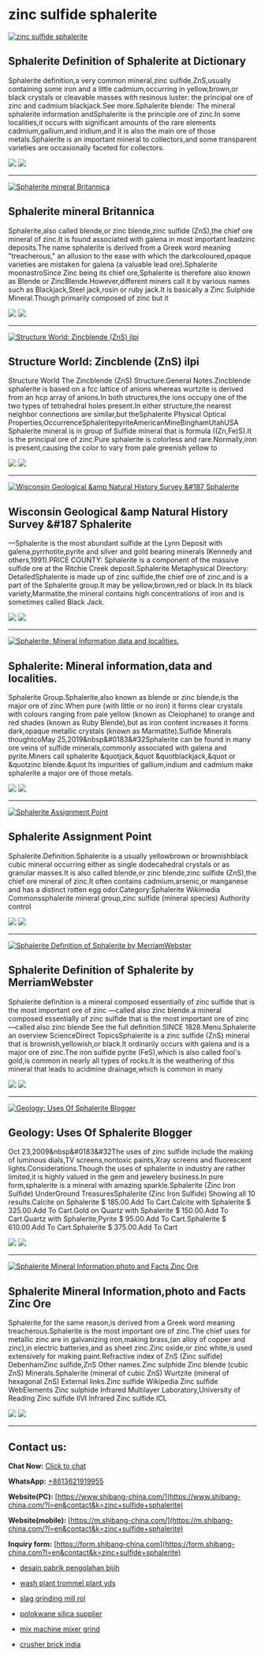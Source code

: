 # zinc sulfide sphalerite

<a href="https://swt.shibang-china.com/?l=en&img&k=zinc+sulfide+sphalerite" target="_blank">![zinc sulfide sphalerite](http://static.shibang-china.com/all-800x300/119.jpg)</a>

## Sphalerite Definition of Sphalerite at Dictionary
Sphalerite definition,a very common mineral,zinc sulfide,ZnS,usually containing some iron and a little cadmium,occurring in yellow,brown,or black crystals or cleavable masses with resinous luster: the principal ore of zinc and cadmium blackjack.See more.Sphalerite blende: The mineral sphalerite information andSphalerite is the principle ore of zinc.In some localities,it occurs with significant amounts of the rare elements cadmium,gallium,and iridium,and it is also the main ore of those metals.Sphalerite is an important mineral to collectors,and some transparent varieties are occasionally faceted for collectors.


<a href="https://whatsapp.shibangsoft.com/WhatsApp.php" target="_blank" title="WhatsApp">![](http://static.shibang-china.com/icon/whatsapp.png)</a> <a href="https://swt.shibang-china.com/?l=en&icon&k=zinc+sulfide+sphalerite" target="_blank">![](http://static.shibang-china.com/icon/chat-en.png)</a>

---

<a href="https://swt.shibang-china.com/?l=en&img&k=zinc+sulfide+sphalerite" target="_blank">![Sphalerite mineral Britannica](http://static.shibang-china.com/all-800x300/479.jpg)</a>

## Sphalerite mineral Britannica
Sphalerite,also called blende,or zinc blende,zinc sulfide (ZnS),the chief ore mineral of zinc.It is found associated with galena in most important leadzinc deposits.The name sphalerite is derived from a Greek word meaning "treacherous," an allusion to the ease with which the darkcoloured,opaque varieties are mistaken for galena (a valuable lead ore).Sphalerite moonastroSince Zinc being its chief ore,Sphalerite is therefore also known as Blende or ZincBlende.However,different miners call it by various names such as Blackjack,Steel jack,rosin or ruby jack.It is basically a Zinc Sulphide Mineral.Though primarily composed of zinc but it


<a href="https://whatsapp.shibangsoft.com/WhatsApp.php" target="_blank" title="WhatsApp">![](http://static.shibang-china.com/icon/whatsapp.png)</a> <a href="https://swt.shibang-china.com/?l=en&icon&k=zinc+sulfide+sphalerite" target="_blank">![](http://static.shibang-china.com/icon/chat-en.png)</a>

---

<a href="https://swt.shibang-china.com/?l=en&img&k=zinc+sulfide+sphalerite" target="_blank">![Structure World: Zincblende (ZnS) ilpi](http://static.shibang-china.com/all-800x300/1271.jpg)</a>

## Structure World: Zincblende (ZnS) ilpi
Structure World The Zincblende (ZnS) Structure.General Notes.Zincblende sphalerite is based on a fcc lattice of anions whereas wurtzite is derived from an hcp array of anions.In both structures,the ions occupy one of the two types of tetrahedral holes present.In either structure,the nearest neighbor connections are similar,but theSphalerite Physical Optical Properties,OccurrenceSphaleritepyriteAmericanMineBinghamUtahUSA Sphalerite mineral is in group of Sulfide mineral that is formula ((Zn,Fe)S).It is the principal ore of zinc.Pure sphalerite is colorless and rare.Normally,iron is present,causing the color to vary from pale greenish yellow to


<a href="https://whatsapp.shibangsoft.com/WhatsApp.php" target="_blank" title="WhatsApp">![](http://static.shibang-china.com/icon/whatsapp.png)</a> <a href="https://swt.shibang-china.com/?l=en&icon&k=zinc+sulfide+sphalerite" target="_blank">![](http://static.shibang-china.com/icon/chat-en.png)</a>

---

<a href="https://swt.shibang-china.com/?l=en&img&k=zinc+sulfide+sphalerite" target="_blank">![Wisconsin Geological &amp Natural History Survey &#187 Sphalerite](http://static.shibang-china.com/all-800x300/630.jpg)</a>

## Wisconsin Geological &amp Natural History Survey &#187 Sphalerite
—Sphalerite is the most abundant sulfide at the Lynn Deposit with galena,pyrrhotite,pyrite and silver and gold bearing minerals (Kennedy and others,1991).PRICE COUNTY: Sphalerite is a component of the massive sulfide ore at the Ritchie Creek deposit.Sphalerite Metaphysical Directory: DetailedSphalerite is made up of zinc sulfide,the chief ore of zinc,and is a part of the Sphalerite group.It may be yellow,brown,red or black.In its black variety,Marmatite,the mineral contains high concentrations of iron and is sometimes called Black Jack.


<a href="https://whatsapp.shibangsoft.com/WhatsApp.php" target="_blank" title="WhatsApp">![](http://static.shibang-china.com/icon/whatsapp.png)</a> <a href="https://swt.shibang-china.com/?l=en&icon&k=zinc+sulfide+sphalerite" target="_blank">![](http://static.shibang-china.com/icon/chat-en.png)</a>

---

<a href="https://swt.shibang-china.com/?l=en&img&k=zinc+sulfide+sphalerite" target="_blank">![Sphalerite: Mineral information,data and localities.](http://static.shibang-china.com/all-800x300/1050.jpg)</a>

## Sphalerite: Mineral information,data and localities.
Sphalerite Group.Sphalerite,also known as blende or zinc blende,is the major ore of zinc.When pure (with little or no iron) it forms clear crystals with colours ranging from pale yellow (known as Cleiophane) to orange and red shades (known as Ruby Blende),but as iron content increases it forms dark,opaque metallic crystals (known as Marmatite).Sulfide Minerals thoughtcoMay 25,2019&nbsp&#0183&#32Sphalerite can be found in many ore veins of sulfide minerals,commonly associated with galena and pyrite.Miners call sphalerite &quotjack,&quot &quotblackjack,&quot or &quotzinc blende.&quot Its impurities of gallium,indium and cadmium make sphalerite a major ore of those metals.


<a href="https://whatsapp.shibangsoft.com/WhatsApp.php" target="_blank" title="WhatsApp">![](http://static.shibang-china.com/icon/whatsapp.png)</a> <a href="https://swt.shibang-china.com/?l=en&icon&k=zinc+sulfide+sphalerite" target="_blank">![](http://static.shibang-china.com/icon/chat-en.png)</a>

---

<a href="https://swt.shibang-china.com/?l=en&img&k=zinc+sulfide+sphalerite" target="_blank">![Sphalerite Assignment Point](http://static.shibang-china.com/all-800x300/389.jpg)</a>

## Sphalerite Assignment Point
Sphalerite.Definition.Sphalerite is a usually yellowbrown or brownishblack cubic mineral occurring either as single dodecahedral crystals or as granular masses.It is also called blende,or zinc blende,zinc sulfide (ZnS),the chief ore mineral of zinc.It often contains cadmium,arsenic,or manganese and has a distinct rotten egg odor.Category:Sphalerite Wikimedia Commonssphalerite mineral group,zinc sulfide (mineral species) Authority control


<a href="https://whatsapp.shibangsoft.com/WhatsApp.php" target="_blank" title="WhatsApp">![](http://static.shibang-china.com/icon/whatsapp.png)</a> <a href="https://swt.shibang-china.com/?l=en&icon&k=zinc+sulfide+sphalerite" target="_blank">![](http://static.shibang-china.com/icon/chat-en.png)</a>

---

<a href="https://swt.shibang-china.com/?l=en&img&k=zinc+sulfide+sphalerite" target="_blank">![Sphalerite Definition of Sphalerite by MerriamWebster](http://static.shibang-china.com/all-800x300/381.jpg)</a>

## Sphalerite Definition of Sphalerite by MerriamWebster
Sphalerite definition is a mineral composed essentially of zinc sulfide that is the most important ore of zinc —called also zinc blende.a mineral composed essentially of zinc sulfide that is the most important ore of zinc —called also zinc blende See the full definition.SINCE 1828.Menu.Sphalerite an overview ScienceDirect TopicsSphalerite is a zinc sulfide (ZnS) mineral that is brownish,yellowish,or black.It ordinarily occurs with galena and is a major ore of zinc.The iron sulfide pyrite (FeS),which is also called fool's gold,is common in nearly all types of rocks.It is the weathering of this mineral that leads to acidmine drainage,which is common in many


<a href="https://whatsapp.shibangsoft.com/WhatsApp.php" target="_blank" title="WhatsApp">![](http://static.shibang-china.com/icon/whatsapp.png)</a> <a href="https://swt.shibang-china.com/?l=en&icon&k=zinc+sulfide+sphalerite" target="_blank">![](http://static.shibang-china.com/icon/chat-en.png)</a>

---

<a href="https://swt.shibang-china.com/?l=en&img&k=zinc+sulfide+sphalerite" target="_blank">![Geology: Uses Of Sphalerite Blogger](http://static.shibang-china.com/all-800x300/105.jpg)</a>

## Geology: Uses Of Sphalerite Blogger
Oct 23,2009&nbsp&#0183&#32The uses of zinc sulfide include the making of luminous dials,TV screens,nontoxic paints,Xray screens and fluorescent lights.Considerations.Though the uses of sphalerite in industry are rather limited,it is highly valued in the gem and jewelery business.In pure form,sphalerite is a mineral with amazing sparkle.Sphalerite (Zinc Iron Sulfide) UnderGround TreasuresSphalerite (Zinc Iron Sulfide) Showing all 10 results.Calcite on Sphalerite $ 185.00.Add To Cart.Calcite with Sphalerite $ 325.00.Add To Cart.Gold on Quartz with Sphalerite $ 150.00.Add To Cart.Quartz with Sphalerite,Pyrite $ 95.00.Add To Cart.Sphalerite $ 610.00.Add To Cart.Sphalerite $ 375.00.Add To Cart


<a href="https://whatsapp.shibangsoft.com/WhatsApp.php" target="_blank" title="WhatsApp">![](http://static.shibang-china.com/icon/whatsapp.png)</a> <a href="https://swt.shibang-china.com/?l=en&icon&k=zinc+sulfide+sphalerite" target="_blank">![](http://static.shibang-china.com/icon/chat-en.png)</a>

---

<a href="https://swt.shibang-china.com/?l=en&img&k=zinc+sulfide+sphalerite" target="_blank">![Sphalerite Mineral Information,photo and Facts Zinc Ore](http://static.shibang-china.com/all-800x300/392.jpg)</a>

## Sphalerite Mineral Information,photo and Facts Zinc Ore
Sphalerite,for the same reason,is derived from a Greek word meaning treacherous.Sphalerite is the most important ore of zinc.The chief uses for metallic zinc are in galvanizing iron,making brass,(an alloy of copper and zinc),in electric batteries,and as sheet zinc.Zinc oxide,or zinc white,is used extensively for making paint.Refractive index of ZnS (Zinc sulfide) DebenhamZinc sulfide,ZnS Other names.Zinc sulphide Zinc blende (cubic ZnS) Minerals.Sphalerite (mineral of cubic ZnS) Wurtzite (mineral of hexagonal ZnS) External links.Zinc sulfide Wikipedia Zinc sulfide WebElements Zinc sulphide Infrared Multilayer Laboratory,University of Reading Zinc sulfide IIVI Infrared Zinc sulfide ICL


<a href="https://whatsapp.shibangsoft.com/WhatsApp.php" target="_blank" title="WhatsApp">![](http://static.shibang-china.com/icon/whatsapp.png)</a> <a href="https://swt.shibang-china.com/?l=en&icon&k=zinc+sulfide+sphalerite" target="_blank">![](http://static.shibang-china.com/icon/chat-en.png)</a>

---
## Contact us:

**Chat Now:** [Click to chat](https://swt.shibang-china.com?l=en&contact&k=zinc+sulfide+sphalerite)

**WhatsApp:**  [+8613621919955](https://whatsapp.shibangsoft.com/WhatsApp.php)

**Website(PC):** [https://www.shibang-china.com/](https://www.shibang-china.com/?l=en&contact&k=zinc+sulfide+sphalerite)

**Website(mobile):** [https://m.shibang-china.com/](https://m.shibang-china.com/?l=en&contact&k=zinc+sulfide+sphalerite)

**Inquiry form:** [https://form.shibang-china.com](https://form.shibang-china.com?l=en&contact&k=zinc+sulfide+sphalerite)

* [desain pabrik pengolahan bijih](../122/desain%20pabrik%20pengolahan%20bijih.md)

* [wash plant trommel plant yds](../117/wash%20plant%20trommel%20plant%20yds.md)

* [slag grinding mill rol](../111/slag%20grinding%20mill%20rol.md)

* [polokwane silica supplier](../121/polokwane%20silica%20supplier.md)

* [mix machine mixer grind](../116/mix%20machine%20mixer%20grind.md)

* [crusher brick india](../125/crusher%20brick%20india.md)